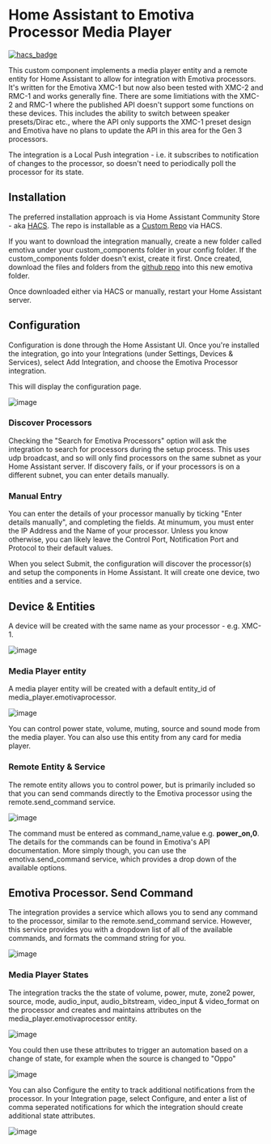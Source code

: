 # Home Assistant to Emotiva Processor Media Player


[![hacs_badge](https://img.shields.io/badge/HACS-Custom-41BDF5.svg?style=for-the-badge)](https://github.com/hacs/integration)


This custom component implements a media player entity and a remote entity for Home Assistant to allow for integration with Emotiva processors.  It's written for the Emotiva XMC-1 but now also been tested with XMC-2 and RMC-1 and works generally fine.  There are some limitiations with the XMC-2 and RMC-1 where the published API doesn't support some functions on these devices.  This includes the ability to switch between speaker presets/Dirac etc., where the API only supports the XMC-1 preset design and Emotiva have no plans to update the API in this area for the Gen 3 processors.

The integration is a Local Push integration - i.e. it subscribes to notification of changes to the processor, so doesn't need to periodically poll the processor for its state.

## Installation

The preferred installation approach is via Home Assistant Community Store - aka [HACS](https://hacs.xyz/).  The repo is installable as a [Custom Repo](https://hacs.xyz/docs/faq/custom_repositories) via HACS.

If you want to download the integration manually, create a new folder called emotiva under your custom_components folder in your config folder.  If the custom_components folder doesn't exist, create it first.  Once created, download the files and folders from the [github repo](https://github.com/peteS-UK/emotiva/tree/main/custom_components/emotiva) into this new emotiva folder.

Once downloaded either via HACS or manually, restart your Home Assistant server.

## Configuration

Configuration is done through the Home Assistant UI.  Once you're installed the integration, go into your Integrations (under Settings, Devices & Services), select Add Integration, and choose the Emotiva Processor integration.

This will display the configuration page.  

![image](https://github.com/peteS-UK/emotiva/assets/64092177/ce713057-3268-4787-ae1e-1bfb3d401915)

### Discover Processors
Checking the "Search for Emotiva Processors" option will ask the integration to search for processors during the setup process.  This uses udp broadcast, and so will only find processors on the same subnet as your Home Assistant server.  If discovery fails, or if your processors is on a different subnet, you can enter details manually.

### Manual Entry
You can enter the details of your processor manually by ticking "Enter details manually", and completing the fields.  At minumum, you must enter the IP Address and the Name of your processor.  Unless you know otherwise, you can likely leave the Control Port, Notification Port and Protocol to their default values.

When you select Submit, the configuration will discover the processor(s) and setup the components in Home Assistant.  It will create one device, two entities and a service.

## Device & Entities
A device will be created with the same name as your processor - e.g. XMC-1.


![image](https://github.com/peteS-UK/emotiva/assets/64092177/1bc02025-2d97-4e16-a2e2-bfbd826bc02b)


### Media Player entity
A media player entity will be created with a default entity_id of media_player.emotivaprocessor.  


![image](https://github.com/peteS-UK/emotiva/assets/64092177/1e90c014-3b1f-4b1e-9f04-e24b7a3bdfb9)


You can control power state, volume, muting, source and sound mode from the media player.  You can also use this entity from any card for media player.

### Remote Entity & Service
The remote entity allows you to control power, but is primarily included so that you can send commands directly to the Emotiva processor using the remote.send_command service.


![image](https://github.com/peteS-UK/emotiva/assets/64092177/a8934369-89e2-422a-ae37-5ae742e980af)


The command must be entered as command_name,value e.g. **power_on,0**.  The details for the commands can be found in Emotiva's API documentation.  More simply though, you can use the emotiva.send_command service, which provides a drop down of the available options.

## Emotiva Processor. Send Command

The integration provides a service which allows you to send any command to the processor, similar to the remote.send_command service.  However, this service provides you with a dropdown list of all of the available commands, and formats the command string for you.


![image](https://github.com/peteS-UK/emotiva/assets/64092177/1e41cc49-a5a3-4922-bd37-1903eb1ca722)


### Media Player States

The integration tracks the the state of volume, power, mute, zone2 power, source, mode, audio_input, audio_bitstream, video_input &  video_format on the processor and creates and maintains attributes on the media_player.emotivaprocessor entity.


![image](https://github.com/peteS-UK/emotiva/assets/64092177/55480ee9-705c-4904-a916-1b7b99e74ee5)


You could then use these attributes to trigger an automation based on a change of state, for example when the source is changed to "Oppo"


![image](https://github.com/peteS-UK/emotiva/assets/64092177/290519fc-c5d3-4ae2-9436-2206d17c3572)


You can also Configure the entity to track additional notifications from the processor.  In your Integration page, select Configure, and enter a list of comma seperated notifications for which the integration should create additional state attributes.


![image](https://github.com/peteS-UK/emotiva/assets/64092177/f106ce12-5110-490f-a5c3-3c15d74f8163)






